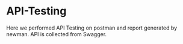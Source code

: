 # API-Testing
Here we performed API Testing on postman and report generated by newman. API is collected from Swagger. 
